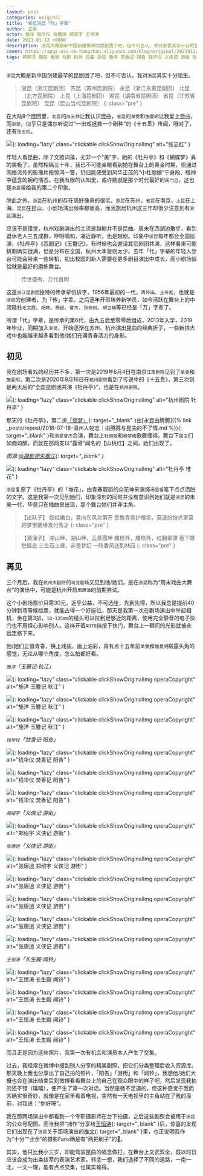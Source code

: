 ```yaml
---
layout: post
categories: original
title: "初见浙昆「代」字辈"
author: 立泉
actor: 施洋 钱华仪 张唐逍 郑邵宇 王恒涛
date: 2021-01-12 +0800
description: 浙昆大概是新中国创建最早的昆剧团了吧，但不可否认，我对浙昆其实十分陌生。在大陆8个昆团里，北昆的邵天帅让我认识昆曲，省昆的单雯和施夏明让我爱上昆曲，而浙昆，似乎只是偶尔听说过“一出戏拯救一个剧种”的《十五贯》传闻，哦对了，还有张志红。
cover: https://apqx.oss-cn-hangzhou.aliyuncs.com/blog/original/20210112/zhekun_duihua.jpg
tags: 碎碎念 摄影 看剧 戏剧 杭州 昆曲 浙昆 施洋 焚香记 阳告 钱华仪 义侠记 游街 张唐逍 郑邵宇 长生殿 闻铃 王恒涛 杭州大剧院·可变剧场
---
```


`浙昆`大概是新中国创建最早的昆剧团了吧，但不可否认，我对`浙昆`其实十分陌生。

> 浙昆（浙江昆剧团）
苏昆（苏州昆剧院）
永昆（浙江永嘉昆剧团）
北昆（北方昆剧院）
上昆（上海昆剧团）
湘昆（湖南省昆剧团）
省昆（江苏省昆剧院）
昆昆（昆山当代昆剧院）
{: class="pre" }

在大陆8个昆团里，`北昆`的`邵天帅`让我认识昆曲，`省昆`的`单雯`和`施夏明`让我爱上昆曲，而`浙昆`，似乎只是偶尔听说过“一出戏拯救一个剧种”的《十五贯》传闻，哦对了，还有`张志红`。

![](https://apqx.oss-cn-hangzhou.aliyuncs.com/blog/original/20210112/zhangzhihong.jpg){: loading="lazy" class="clickable clickShowOriginalImg" alt="张志红" }

年轻人看昆曲，除了文雅词藻，无非一个“美”字，她的《牡丹亭》和《蝴蝶梦》真的美极了。虽然相隔三十年，我已不可能亲眼看到她在舞台上的黄金时期，但通过网络流传的影像片段惊鸿一瞥，仍旧能感受到风华正茂的“小杜丽娘”于身段、眼神中蕴含的婉约情态。在我有限的认知里，或许她就是那个时代最好的`闺门旦`，这也是`浙昆`带给我的第二个印象。

除此之外，`浙昆`在杭州的存在感好像真的很低，`苏昆`在苏州，`省昆`在南京，`上昆`在上海，`昆昆`在昆山，小剧场演出频率都很高，而我旅居杭州这三年却很少注意到有`浙昆`演出。

应该不是错觉，杭州戏剧演出的主流是越剧并不是昆曲。周末在西湖边散步，看到退休老人三五成群，咿呀唱和，凑近静听，也是越剧。印象中`浙昆`每年都会全国巡演，《牡丹亭》《西园记》《玉簪记》，有时候也会邀请其它剧团共演，这样看来可能排期确实很满，但是分布在全国，杭州大本营则太少。去年「代」字辈的年轻人登台可能会带来一些转机，初出校园的新人需要在更多剧目演出中成长，而小剧场恰恰就是最好的磨练舞台。

> 传世盛秀，万代昌明

这是`浙江昆剧团`独特的传承辈份排字，1956年最初的一代，`周传瑛`、`王传淞`，也就是`浙昆`的创建者，为「传」字辈。之后逐年开班培养新学员，如今活跃在舞台上的中流砥柱`毛文霞`、`胡娉`、`杨崑`、`曾杰`、`张侃侃`、`胡立楠`等已经是「万」字辈了。

所谓「代」字辈，是传承的第6代，由九五后至零零后组成，2013年入学，2019年毕业，同期加入`浙昆`，开始逐渐在苏州、杭州演出昆曲的经典折子，一些新排大戏中也能越来越多看到他/她们充满青春活力的身影。

## 初见

我在剧场看戏的经历并不多，第一次是2019年6月4日在南京`江南剧院`见到了`单雯`和`施夏明`，第二次是2020年9月16日在`杭州剧院`看到了传说中的《十五贯》，第三次则是两天后的“全国昆剧团共演《牡丹亭》”，也是在`杭州剧院`。

![](https://apqx.oss-cn-hangzhou.aliyuncs.com/blog/original/20210112/gongyanmudanting_thumb.jpg){: loading="lazy" class="clickable clickShowOriginalImg" alt="杭州剧院 牡丹亭" }

那天的《牡丹亭》，第二折[「惊梦」](https://www.bilibili.com/video/BV1bA411H7QH?repost_source=copy_web){: target="_blank" }由[永昆由腾腾]({% link _posts/repost/2018-07-18-温州人物志｜由腾腾与昆曲的不了情.md %}){: target="_blank" }和`浙昆曾杰`合演，舞台上`杜丽娘`和`柳梦梅`歌舞缠绵，舞台下`昆虫`们如痴如醉，而就在那两支以“露骨”闻名的【山桃红】之间，她们出现了。

*图源 [@摄影师朱敬江](https://weibo.com/u/1028324363){: target="_blank" }*

![](https://apqx.oss-cn-hangzhou.aliyuncs.com/blog/original/20210112/zhekun_duihua.jpg){: loading="lazy" class="clickable clickShowOriginalImg" alt="牡丹亭 堆花" }

`浙昆`复原了《牡丹亭》的「堆花」，由青春靓丽的众花神来演绎`汤显祖`笔下点点洒脱的文字。这是我第一次见到她们，印象深刻的同时并没有意识到她们就是`浙昆`的未来一代，毕竟只在插曲里出现，那个舞台她们并非主角。

> 【出队子】
姣红嫩白，竞向东风次第开
愿教青帝护根垓，莫遣纷纷点翠苔
把梦里姻缘发付秀才
{: class="pre" }

> 【滴溜子】
湖山畔，湖山畔，云蒸霞畔
雕栏外，雕栏外，红翻翠骈
惹下蜂愁蝶恋
三生石上缘，非是梦幻
一阵香风送到林园
{: class="pre" }

## 再见

三个月后，我在`杭州大剧院`的`可变剧场`又见到他/她们，是在`浙昆`称为“周末戏曲大舞台”的演出中，可能是杭州开启`周周演`的前期尝试。

这个小剧场票价只需30元，近乎公益，不可选座，先到先得，所以我总是提前40分钟到场等候检票，就能占得一个好座位。那天是我第一次在剧场演出中举起相机，坐在第3排，`18-135mm`的镜头可以拉到足够近的距离，使用完全静音的电子快门也不用担心影响别人。这样开着`AUTO`挡按下快门，舞台上一瞬间的光影就被永远定格下来。

他/她们正值青春，换上戏装，画上油彩，真有点十五年前`单雯`和`施夏明`崭露头角的感觉，无论从哪个角度，怎么拍都好看。

*`施洋`「玉簪记·秋江」*

![](https://apqx.oss-cn-hangzhou.aliyuncs.com/blog/original/20210112/shiyang_01_thumb.jpg){: loading="lazy" class="clickable clickShowOriginalImg operaCopyright" alt="施洋 玉簪记 秋江" }

![](https://apqx.oss-cn-hangzhou.aliyuncs.com/blog/original/20210112/shiyang_02_thumb.jpg){: loading="lazy" class="clickable clickShowOriginalImg operaCopyright" alt="施洋 玉簪记 秋江" }

![](https://apqx.oss-cn-hangzhou.aliyuncs.com/blog/original/20210112/shiyang_03_thumb.jpg){: loading="lazy" class="clickable clickShowOriginalImg operaCopyright" alt="施洋 玉簪记 秋江" }

*`钱华仪`「焚香记·阳告」*

![](https://apqx.oss-cn-hangzhou.aliyuncs.com/blog/original/20210112/qianhuayi_01_thumb.jpg){: loading="lazy" class="clickable clickShowOriginalImg operaCopyright" alt="钱华仪 焚香记 阳告" }

![](https://apqx.oss-cn-hangzhou.aliyuncs.com/blog/original/20210112/qianhuayi_02_thumb.jpg){: loading="lazy" class="clickable clickShowOriginalImg operaCopyright" alt="钱华仪 焚香记 阳告" }

![](https://apqx.oss-cn-hangzhou.aliyuncs.com/blog/original/20210112/qianhuayi_03_thumb.jpg){: loading="lazy" class="clickable clickShowOriginalImg operaCopyright" alt="钱华仪 焚香记 阳告" }

*`郑绍宇`「义侠记·游街」*

![](https://apqx.oss-cn-hangzhou.aliyuncs.com/blog/original/20210112/zhengshaoyu_thumb.jpg){: loading="lazy" class="clickable clickShowOriginalImg operaCopyright" alt="郑绍宇 义侠记 游街" }

*`张唐逍`「义侠记·游街」*

![](https://apqx.oss-cn-hangzhou.aliyuncs.com/blog/original/20210112/zhangtangxiao_03_thumb.jpg){: loading="lazy" class="clickable clickShowOriginalImg operaCopyright" alt="张唐逍 郑绍宇 义侠记 游街" }

![](https://apqx.oss-cn-hangzhou.aliyuncs.com/blog/original/20210112/zhangtangxiao_02_thumb.jpg){: loading="lazy" class="clickable clickShowOriginalImg operaCopyright" alt="张唐逍 义侠记 游街" }

![](https://apqx.oss-cn-hangzhou.aliyuncs.com/blog/original/20210112/zhangtangxiao_01_thumb.jpg){: loading="lazy" class="clickable clickShowOriginalImg operaCopyright" alt="张唐逍 义侠记 游街" }

![](https://apqx.oss-cn-hangzhou.aliyuncs.com/blog/original/20210112/zhangtangxiao_04_thumb.jpg){: loading="lazy" class="clickable clickShowOriginalImg operaCopyright" alt="张唐逍 义侠记 游街" }

![](https://apqx.oss-cn-hangzhou.aliyuncs.com/blog/original/20210112/zhangtangxiao_05_thumb.jpg){: loading="lazy" class="clickable clickShowOriginalImg operaCopyright" alt="张唐逍 义侠记 游街" }

*`王恒涛`「长生殿·闻铃」*

![](https://apqx.oss-cn-hangzhou.aliyuncs.com/blog/original/20210112/wanghengtao_01_thumb.jpg){: loading="lazy" class="clickable clickShowOriginalImg operaCopyright" alt="王恒涛 长生殿 闻铃" }

![](https://apqx.oss-cn-hangzhou.aliyuncs.com/blog/original/20210112/wanghengtao_03_thumb.jpg){: loading="lazy" class="clickable clickShowOriginalImg operaCopyright" alt="王恒涛 长生殿 闻铃" }

![](https://apqx.oss-cn-hangzhou.aliyuncs.com/blog/original/20210112/wanghengtao_04_thumb.jpg){: loading="lazy" class="clickable clickShowOriginalImg operaCopyright" alt="王恒涛 长生殿 闻铃" }

![](https://apqx.oss-cn-hangzhou.aliyuncs.com/blog/original/20210112/wanghengtao_02_thumb.jpg){: loading="lazy" class="clickable clickShowOriginalImg operaCopyright" alt="王恒涛 长生殿 闻铃" }

而且正是因为这些照片，我第一次有机会和演员本人产生了交集。

过去，我经常在微博中搜刮别人分享的精美剧照，把它们分类整理后收入资源库。那天晚上我也分享出了自己拍的照片，「阳告」「游街」和「闻铃」，我想他/她们大概也会在演出结束后到微博看看舞台上的自己在观众眼中的样子吧，然后发现我拍的还不错（嘻嘻），便产生了第一次对话。当然是微不足道的，但这种感觉于我而言确实很奇妙，就像是在家里看着电视，突然有一天电视里的主角站在了我的面前，对我说：“你好呀”。

我在那两场演出中都看到一个专职摄影师在台下拍摄，之后这些剧照会被用于`浙昆`的公众号配图。而当我把“拙作”分享给[王恒涛](https://weibo.com/u/2655819387){: target="_blank" }后，惊喜的发现它们出现在了`浙昆`关于那场演出的[推文](https://mp.weixin.qq.com/s/9Aq-pkTr3rGiOPppD3-FxA?fbclid=IwAR0o3xTtVblf8wCHMd-boEiUabHwHBOFXr4g_kp0mgf3CczBRRcsvAvzdu0){: target="_blank" }里，也正说明我作为“十分”“业余”的摄影Fans确是有“两把刷子"的🤭。

其实，他只比我小三岁，却能驾驭昆曲的唱念做打，在舞台上文武双全，假以时日应该会成为出类拔萃的表演艺术家。转念一想，我们选择了不同的道路，一南一北，一文一理，能有点点交集，也属实难得。